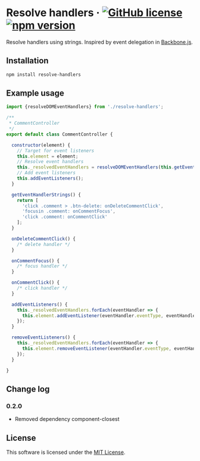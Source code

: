 # Resolve handlers &middot; [![GitHub license](https://img.shields.io/github/license/insector-ab/resolve-handlers.svg)](https://github.com/insector-ab/resolve-handlers/blob/master/LICENSE) [![npm version](https://img.shields.io/npm/v/resolve-handlers.svg?style=flat)](https://www.npmjs.com/package/resolve-handlers)

Resolve handlers using strings. Inspired by event delegation in [Backbone.js](http://backbonejs.org/#Events).

## Installation

```sh
npm install resolve-handlers
```

## Example usage
```javascript
import {resolveDOMEventHandlers} from './resolve-handlers';

/**
 * CommentController
 */
export default class CommentController {

  constructor(element) {
    // Target for event listeners
    this.element = element;
    // Resolve event handlers
    this._resolvedEventHandlers = resolveDOMEventHandlers(this.getEventHandlerStrings(), this);
    // Add event listeners
    this.addEventListeners();
  }

  getEventHandlerStrings() {
    return [
      'click .comment > .btn-delete: onDeleteCommentClick',
      'focusin .comment: onCommentFocus',
      'click .comment: onCommentClick'
    ];
  }

  onDeleteCommentClick() {
  	/* delete handler */
  }

  onCommentFocus() {
  	/* focus handler */
  }

  onCommentClick() {
  	/* click handler */
  }

  addEventListeners() {
    this._resolvedEventHandlers.forEach(eventHandler => {
      this.element.addEventListener(eventHandler.eventType, eventHandler);
    });
  }

  removeEventListeners() {
    this._resolvedEventHandlers.forEach(eventHandler => {
      this.element.removeEventListener(eventHandler.eventType, eventHandler);
    });
  }

}
```


## Change log

### 0.2.0
* Removed dependency component-closest


## License

This software is licensed under the [MIT License](https://github.com/insector-ab/resolve-handlers/blob/master/LICENSE).
